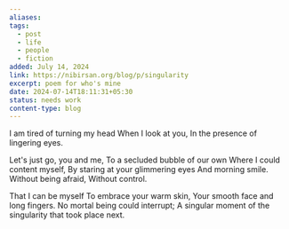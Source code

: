 ```yaml
---
aliases: 
tags:
  - post
  - life
  - people
  - fiction
added: July 14, 2024
link: https://nibirsan.org/blog/p/singularity
excerpt: poem for who's mine
date: 2024-07-14T18:11:31+05:30
status: needs work
content-type: blog
---
```

I am tired of turning my head
When I look at you,
In the presence of lingering eyes.

Let's just go, you and me,
To a secluded bubble of our own 
Where I could content myself,
By staring at your glimmering eyes 
And morning smile. 
Without being afraid,
Without control.

That I can be myself
To embrace your warm skin,
Your smooth face and long fingers. 
No mortal being could interrupt;
A singular moment of the singularity that took place next.
